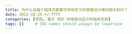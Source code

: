 ```yaml
---
title: 为什么说每个程序员都要尽早地学习并掌握设计模式相关知识？
date: 2022-10-25 +/-TTTT
categories: [项目, 基于 DDD 领域驱动设计的抽奖系统]
tags: []     # TAG names should always be lowercase
---
```


